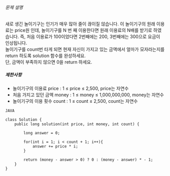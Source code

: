 
###### 문제 설명

새로 생긴 놀이기구는 인기가 매우 많아 줄이 끊이질 않습니다. 이 놀이기구의 원래 이용료는 price원 인데, 놀이기구를 N 번 째 이용한다면 원래 이용료의 N배를 받기로 하였습니다. 즉, 처음 이용료가 100이었다면 2번째에는 200, 3번째에는 300으로 요금이 인상됩니다.  
놀이기구를 count번 타게 되면 현재 자신이 가지고 있는 금액에서 얼마가 모자라는지를 return 하도록 solution 함수를 완성하세요.  
단, 금액이 부족하지 않으면 0을 return 하세요.

##### 제한사항

-   놀이기구의 이용료 price : 1 ≤ price ≤ 2,500, price는 자연수
-   처음 가지고 있던 금액 money : 1 ≤ money ≤ 1,000,000,000, money는 자연수
-   놀이기구의 이용 횟수 count : 1 ≤ count ≤ 2,500, count는 자연수


```
JAVA

class Solution {
    public long solution(int price, int money, int count) {
        
        long answer = 0;
        
        for(int i = 1; i < count + 1; i++){
            answer += price * i; 
        }
        
        return (money - answer > 0) ? 0 : (money - answer) * - 1;
    }
}
```